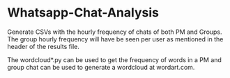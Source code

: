 # Whatsapp-Chat-Analysis

Generate CSVs with the hourly frequency of chats of both PM and Groups. The group hourly frequency will have be seen
per user as mentioned in the header of the results file.

The wordcloud*.py can be used to get the frequency of words in a PM and group chat can be used to generate a wordcloud
at wordart.com.